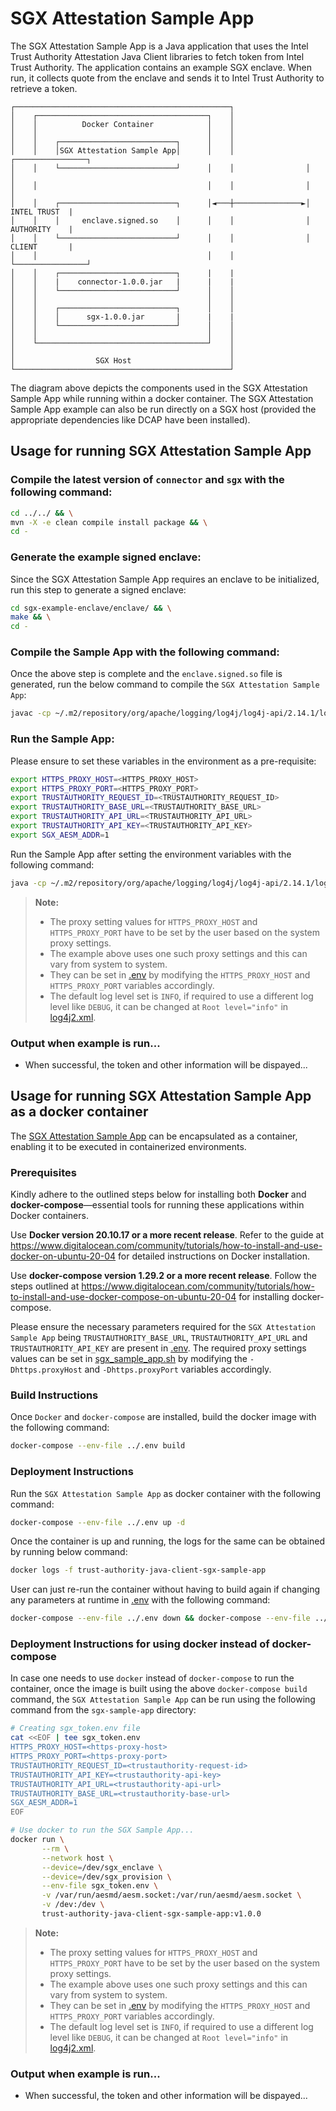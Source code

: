 # SGX Attestation Sample App
The SGX Attestation Sample App is a Java application that uses the Intel Trust Authority Attestation Java Client libraries
to fetch token from Intel Trust Authority. The application contains an example SGX enclave. When run, 
it collects quote from the enclave and sends it to Intel Trust Authority to retrieve a token.

```
┌────────────────────────────────────────────────┐
│    ┌──────────────────────────────────────┐    │
│    │          Docker Container            │    │
│    │                                      │    │
│    │    ┌──────────────────────────┐      │    │
│    │    │SGX Attestation Sample App│      │    │                ┌────────────────┐
│    │    └──────────────────────────┘      │    │                │                │
│    │                                      │    │                │                │
│    │    ┌──────────────────────────┐      │◄───┼───────────────►│   INTEL TRUST  |
│    │    │     enclave.signed.so    │      │    │                │   AUTHORITY    |
│    │    └──────────────────────────┘      │    │                │   CLIENT       |
│    │                                      │    │                └────────────────┘   
│    │    ┌──────────────────────────┐      |    |                                                  
│    │    |    connector-1.0.0.jar   |      |    |
│    │    └──────────────────────────┘      │    │
│    │                                      │    │              
│    │    ┌──────────────────────────┐      │    │
│    │    │      sgx-1.0.0.jar       |      |    |
│    │    └──────────────────────────┘      │    │
│    │                                      │    │
│    └──────────────────────────────────────┘    │
│                                                │
│                  SGX Host                      │
└────────────────────────────────────────────────┘
```
The diagram above depicts the components used in the SGX Attestation Sample App while running within
a docker container. The SGX Attestation Sample App example can also be run directly on a SGX host (provided
the appropriate dependencies like DCAP have been installed).


## Usage for running SGX Attestation Sample App

### Compile the latest version of `connector` and `sgx` with the following command:

```sh
cd ../../ && \
mvn -X -e clean compile install package && \
cd -
```

### Generate the example signed enclave:

Since the SGX Attestation Sample App requires an enclave to be initialized, run this step to generate a signed enclave:
```sh
cd sgx-example-enclave/enclave/ && \
make && \
cd -
```

### Compile the Sample App with the following command:

Once the above step is complete and the `enclave.signed.so` file is generated, run the below command to compile the `SGX Attestation Sample App`:

```sh
javac -cp ~/.m2/repository/org/apache/logging/log4j/log4j-api/2.14.1/log4j-api-2.14.1.jar:~/.m2/repository/org/apache/logging/log4j/log4j-core/2.14.1/log4j-core-2.14.1.jar:~/.m2/repository/org/bouncycastle/bcprov-jdk15on/1.68/bcprov-jdk15on-1.68.jar:~/.m2/repository/com/fasterxml/jackson/core/jackson-annotations/2.13.0/jackson-annotations-2.13.0.jar:~/.m2/repository/com/fasterxml/jackson/core/jackson-databind/2.13.0/jackson-databind-2.13.0.jar:~/.m2/repository/com/fasterxml/jackson/core/jackson-core/2.13.0/jackson-core-2.13.0.jar:~/.m2/repository/net/java/dev/jna/jna/5.9.0/jna-5.9.0.jar:~/.m2/repository/com/google/code/gson/gson/2.9.0/gson-2.9.0.jar:~/.m2/repository/io/jsonwebtoken/jjwt/0.12.3/jjwt-0.12.3.jar:~/.m2/repository/io/jsonwebtoken/jjwt-impl/0.11.2/jjwt-impl-0.11.2.jar:~/.m2/repository/io/jsonwebtoken/jjwt-api/0.11.2/jjwt-api-0.11.2.jar:~/.m2/repository/io/jsonwebtoken/jjwt-jackson/0.11.2/jjwt-jackson-0.11.2.jar:~/.m2/repository/com/nimbusds/nimbus-jose-jwt/9.10/nimbus-jose-jwt-9.10.jar:~/.m2/repository/com/fasterxml/jackson/core/jackson-core/2.13.0/jackson-core-2.13.0.jar:../../connector/target/connector-1.0.0.jar:../../sgx/target/sgx-1.0.0.jar SgxSampleApp.java
```

### Run the Sample App:

Please ensure to set these variables in the environment as a pre-requisite:

```sh
export HTTPS_PROXY_HOST=<HTTPS_PROXY_HOST>
export HTTPS_PROXY_PORT=<HTTPS_PROXY_PORT>
export TRUSTAUTHORITY_REQUEST_ID=<TRUSTAUTHORITY_REQUEST_ID>
export TRUSTAUTHORITY_BASE_URL=<TRUSTAUTHORITY_BASE_URL>
export TRUSTAUTHORITY_API_URL=<TRUSTAUTHORITY_API_URL>
export TRUSTAUTHORITY_API_KEY=<TRUSTAUTHORITY_API_KEY>
export SGX_AESM_ADDR=1
```

Run the Sample App after setting the environment variables with the following command:

```sh
java -cp ~/.m2/repository/org/apache/logging/log4j/log4j-api/2.14.1/log4j-api-2.14.1.jar:~/.m2/repository/org/apache/logging/log4j/log4j-core/2.14.1/log4j-core-2.14.1.jar:~/.m2/repository/org/bouncycastle/bcprov-jdk15on/1.68/bcprov-jdk15on-1.68.jar:~/.m2/repository/com/fasterxml/jackson/core/jackson-annotations/2.13.0/jackson-annotations-2.13.0.jar:~/.m2/repository/com/fasterxml/jackson/core/jackson-databind/2.13.0/jackson-databind-2.13.0.jar:~/.m2/repository/com/fasterxml/jackson/core/jackson-core/2.13.0/jackson-core-2.13.0.jar:~/.m2/repository/net/java/dev/jna/jna/5.9.0/jna-5.9.0.jar:~/.m2/repository/com/google/code/gson/gson/2.9.0/gson-2.9.0.jar:~/.m2/repository/io/jsonwebtoken/jjwt/0.12.3/jjwt-0.12.3.jar:~/.m2/repository/io/jsonwebtoken/jjwt-impl/0.11.2/jjwt-impl-0.11.2.jar:~/.m2/repository/io/jsonwebtoken/jjwt-api/0.11.2/jjwt-api-0.11.2.jar:~/.m2/repository/io/jsonwebtoken/jjwt-jackson/0.11.2/jjwt-jackson-0.11.2.jar:~/.m2/repository/com/nimbusds/nimbus-jose-jwt/9.10/nimbus-jose-jwt-9.10.jar:~/.m2/repository/com/fasterxml/jackson/core/jackson-core/2.13.0/jackson-core-2.13.0.jar:../../connector/target/connector-1.0.0.jar:../../sgx/target/sgx-1.0.0.jar:./ SgxSampleApp
```

> **Note:**
>
> - The proxy setting values for `HTTPS_PROXY_HOST` and `HTTPS_PROXY_PORT` have to be set by the user based on the system proxy settings.
> - The example above uses one such proxy settings and this can vary from system to system.
> - They can be set in [.env](../.env) by modifying the `HTTPS_PROXY_HOST` and `HTTPS_PROXY_PORT` variables accordingly.
> - The default log level set is `INFO`, if required to use a different log level like `DEBUG`, it can be changed at `Root level="info"` in [log4j2.xml](../../resources/log4j2.xml).

### Output when example is run...
- When successful, the token and other information will be dispayed...


## Usage for running SGX Attestation Sample App as a docker container

The [SGX Attestation Sample App](SgxSampleApp.java) can be encapsulated as a container, enabling it to be executed in containerized environments.

### Prerequisites

Kindly adhere to the outlined steps below for installing both <b>Docker</b> and <b>docker-compose</b>—essential tools for running these applications within Docker containers.

Use <b>Docker version 20.10.17 or a more recent release</b>. Refer to the guide at https://www.digitalocean.com/community/tutorials/how-to-install-and-use-docker-on-ubuntu-20-04 for detailed instructions on Docker installation.

Use <b>docker-compose version 1.29.2 or a more recent release</b>. Follow the steps outlined at https://www.digitalocean.com/community/tutorials/how-to-install-and-use-docker-compose-on-ubuntu-20-04 for installing docker-compose.

Please ensure the necessary parameters required for the `SGX Attestation Sample App` being `TRUSTAUTHORITY_BASE_URL`, `TRUSTAUTHORITY_API_URL` and `TRUSTAUTHORITY_API_KEY` are present in [.env](../.env).
The required proxy settings values can be set in [sgx_sample_app.sh](sgx_sample_app.sh) by modifying the `-Dhttps.proxyHost` and `-Dhttps.proxyPort` variables accordingly.

### Build Instructions

Once `Docker` and `docker-compose` are installed, build the docker image with the following command:

```sh
docker-compose --env-file ../.env build
```

### Deployment Instructions

Run the `SGX Attestation Sample App` as docker container with the following command:

```sh
docker-compose --env-file ../.env up -d
```

Once the container is up and running, the logs for the same can be obtained by running below command:

```sh
docker logs -f trust-authority-java-client-sgx-sample-app
```

User can just re-run the container without having to build again if changing any parameters at runtime in [.env](../.env) with the following command:
```sh
docker-compose --env-file ../.env down && docker-compose --env-file ../.env up
```

### Deployment Instructions for using docker instead of docker-compose

In case one needs to use `docker` instead of `docker-compose` to run the container, once the image is built using the above `docker-compose build` command,
the `SGX Attestation Sample App` can be run using the following command from the `sgx-sample-app` directory:

```sh
# Creating sgx_token.env file
cat <<EOF | tee sgx_token.env
HTTPS_PROXY_HOST=<https-proxy-host>
HTTPS_PROXY_PORT=<https-proxy-port>
TRUSTAUTHORITY_REQUEST_ID=<trustauthority-request-id>
TRUSTAUTHORITY_API_KEY=<trustauthority-api-key>
TRUSTAUTHORITY_API_URL=<trustauthority-api-url>
TRUSTAUTHORITY_BASE_URL=<trustauthority-base-url>
SGX_AESM_ADDR=1
EOF

# Use docker to run the SGX Sample App...
docker run \
       --rm \
       --network host \
       --device=/dev/sgx_enclave \
       --device=/dev/sgx_provision \
       --env-file sgx_token.env \
       -v /var/run/aesmd/aesm.socket:/var/run/aesmd/aesm.socket \
       -v /dev:/dev \
       trust-authority-java-client-sgx-sample-app:v1.0.0
```

> **Note:**
>
> - The proxy setting values for `HTTPS_PROXY_HOST` and `HTTPS_PROXY_PORT` have to be set by the user based on the system proxy settings.
> - The example above uses one such proxy settings and this can vary from system to system.
> - They can be set in [.env](../.env) by modifying the `HTTPS_PROXY_HOST` and `HTTPS_PROXY_PORT` variables accordingly.
> - The default log level set is `INFO`, if required to use a different log level like `DEBUG`, it can be changed at `Root level="info"` in [log4j2.xml](../../resources/log4j2.xml).

### Output when example is run...
- When successful, the token and other information will be dispayed...
